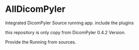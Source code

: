 # AllDicomPyler
Integrated DicomPyler Source running app. include the plugins

this repository is only copy from DicomPyler 0.4.2 Version.

Provide the Running from sources.
